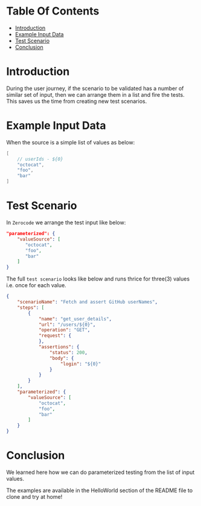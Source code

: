 Table Of Contents
===
   * [Introduction](#introduction)
   * [Example Input Data](#example-input-data)
   * [Test Scenario](#test-scenario)
   * [Conclusion](#conclusion)

Introduction
===
During the user journey, if the scenario to be validated has a number of similar set of input, then we can arrange them in a list and fire the tests. This saves us the time from creating new test scenarios.

Example Input Data
===
When the source is a simple list of values as below:
```java
[
    // userIds - ${0}
    "octocat",
    "foo",
    "bar"
]
```

Test Scenario
===
In `Zerocode` we arrange the test input like below:
```json
"parameterized": {
    "valueSource": [
       "octocat",
       "foo",
       "bar"
    ]
}
```

The full `test scenario` looks like below and runs thrice for three(3) values i.e. once for each value.
```json
{
    "scenarioName": "Fetch and assert GitHub userNames",
    "steps": [
        {
            "name": "get_user_details",
            "url": "/users/${0}",
            "operation": "GET",
            "request": {
            },
            "assertions": {
                "status": 200,
                "body": {
                    "login": "${0}"
                }
            }
        }
    ],
    "parameterized": {
        "valueSource": [
            "octocat",
            "foo",
            "bar"
        ]
    }
}
```

Conclusion
===
We learned here how we can do parameterized testing from the list of input values.

The examples are available in the HelloWorld section of the README file to clone and try at home! 

